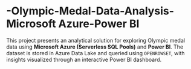 # -Olympic-Medal-Data-Analysis-Microsoft Azure-Power BI
This project presents an analytical solution for exploring Olympic medal data using **Microsoft Azure (Serverless SQL Pools)** and **Power BI**. The dataset is stored in Azure Data Lake and queried using `OPENROWSET`, with insights visualized through an interactive Power BI dashboard.
